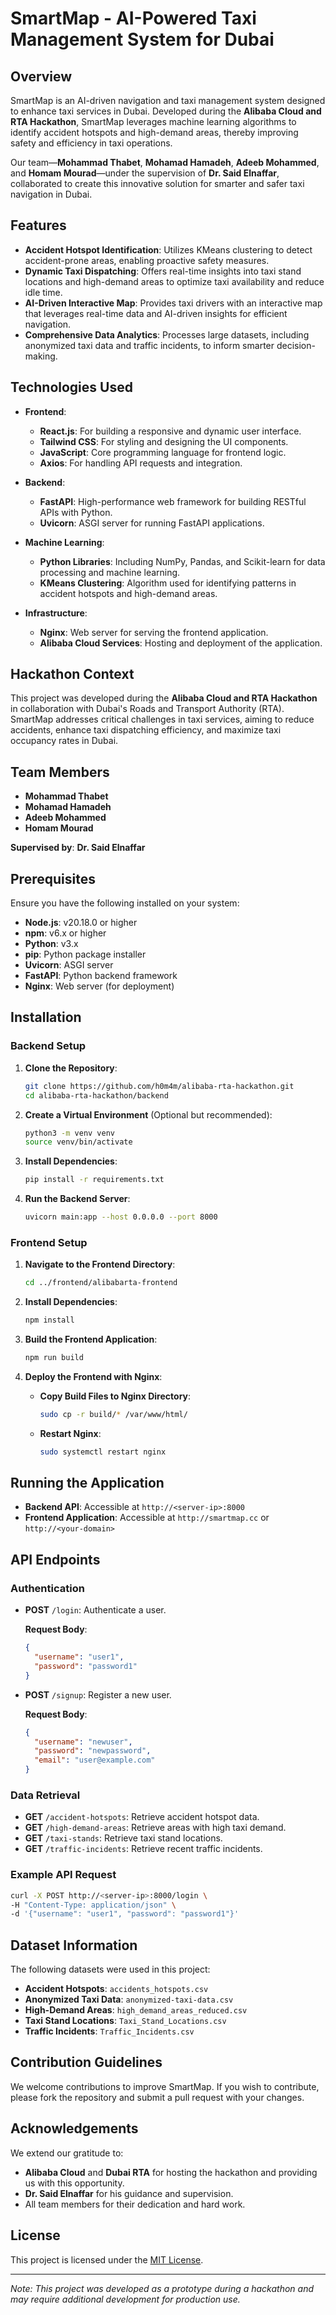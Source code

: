 # SmartMap - AI-Powered Taxi Management System for Dubai

## Overview

SmartMap is an AI-driven navigation and taxi management system designed to enhance taxi services in Dubai. Developed during the **Alibaba Cloud and RTA Hackathon**, SmartMap leverages machine learning algorithms to identify accident hotspots and high-demand areas, thereby improving safety and efficiency in taxi operations.

Our team—**Mohammad Thabet**, **Mohamad Hamadeh**, **Adeeb Mohammed**, and **Homam Mourad**—under the supervision of **Dr. Said Elnaffar**, collaborated to create this innovative solution for smarter and safer taxi navigation in Dubai.

## Features

- **Accident Hotspot Identification**: Utilizes KMeans clustering to detect accident-prone areas, enabling proactive safety measures.
- **Dynamic Taxi Dispatching**: Offers real-time insights into taxi stand locations and high-demand areas to optimize taxi availability and reduce idle time.
- **AI-Driven Interactive Map**: Provides taxi drivers with an interactive map that leverages real-time data and AI-driven insights for efficient navigation.
- **Comprehensive Data Analytics**: Processes large datasets, including anonymized taxi data and traffic incidents, to inform smarter decision-making.

## Technologies Used

- **Frontend**:
  - **React.js**: For building a responsive and dynamic user interface.
  - **Tailwind CSS**: For styling and designing the UI components.
  - **JavaScript**: Core programming language for frontend logic.
  - **Axios**: For handling API requests and integration.

- **Backend**:
  - **FastAPI**: High-performance web framework for building RESTful APIs with Python.
  - **Uvicorn**: ASGI server for running FastAPI applications.

- **Machine Learning**:
  - **Python Libraries**: Including NumPy, Pandas, and Scikit-learn for data processing and machine learning.
  - **KMeans Clustering**: Algorithm used for identifying patterns in accident hotspots and high-demand areas.

- **Infrastructure**:
  - **Nginx**: Web server for serving the frontend application.
  - **Alibaba Cloud Services**: Hosting and deployment of the application.

## Hackathon Context

This project was developed during the **Alibaba Cloud and RTA Hackathon** in collaboration with Dubai's Roads and Transport Authority (RTA). SmartMap addresses critical challenges in taxi services, aiming to reduce accidents, enhance taxi dispatching efficiency, and maximize taxi occupancy rates in Dubai.

## Team Members

- **Mohammad Thabet**
- **Mohamad Hamadeh**
- **Adeeb Mohammed**
- **Homam Mourad**

**Supervised by**: **Dr. Said Elnaffar**

## Prerequisites

Ensure you have the following installed on your system:

- **Node.js**: v20.18.0 or higher
- **npm**: v6.x or higher
- **Python**: v3.x
- **pip**: Python package installer
- **Uvicorn**: ASGI server
- **FastAPI**: Python backend framework
- **Nginx**: Web server (for deployment)

## Installation

### Backend Setup

1. **Clone the Repository**:

   ```bash
   git clone https://github.com/h0m4m/alibaba-rta-hackathon.git
   cd alibaba-rta-hackathon/backend
   ```

2. **Create a Virtual Environment** (Optional but recommended):

   ```bash
   python3 -m venv venv
   source venv/bin/activate
   ```

3. **Install Dependencies**:

   ```bash
   pip install -r requirements.txt
   ```

4. **Run the Backend Server**:

   ```bash
   uvicorn main:app --host 0.0.0.0 --port 8000
   ```

### Frontend Setup

1. **Navigate to the Frontend Directory**:

   ```bash
   cd ../frontend/alibabarta-frontend
   ```

2. **Install Dependencies**:

   ```bash
   npm install
   ```

3. **Build the Frontend Application**:

   ```bash
   npm run build
   ```

4. **Deploy the Frontend with Nginx**:

   - **Copy Build Files to Nginx Directory**:

     ```bash
     sudo cp -r build/* /var/www/html/
     ```

   - **Restart Nginx**:

     ```bash
     sudo systemctl restart nginx
     ```

## Running the Application

- **Backend API**: Accessible at `http://<server-ip>:8000`
- **Frontend Application**: Accessible at `http://smartmap.cc` or `http://<your-domain>`

## API Endpoints

### Authentication

- **POST** `/login`: Authenticate a user.

  **Request Body**:

  ```json
  {
    "username": "user1",
    "password": "password1"
  }
  ```

- **POST** `/signup`: Register a new user.

  **Request Body**:

  ```json
  {
    "username": "newuser",
    "password": "newpassword",
    "email": "user@example.com"
  }
  ```

### Data Retrieval

- **GET** `/accident-hotspots`: Retrieve accident hotspot data.
- **GET** `/high-demand-areas`: Retrieve areas with high taxi demand.
- **GET** `/taxi-stands`: Retrieve taxi stand locations.
- **GET** `/traffic-incidents`: Retrieve recent traffic incidents.

### Example API Request

```bash
curl -X POST http://<server-ip>:8000/login \
-H "Content-Type: application/json" \
-d '{"username": "user1", "password": "password1"}'
```

## Dataset Information

The following datasets were used in this project:

- **Accident Hotspots**: `accidents_hotspots.csv`
- **Anonymized Taxi Data**: `anonymized-taxi-data.csv`
- **High-Demand Areas**: `high_demand_areas_reduced.csv`
- **Taxi Stand Locations**: `Taxi_Stand_Locations.csv`
- **Traffic Incidents**: `Traffic_Incidents.csv`

## Contribution Guidelines

We welcome contributions to improve SmartMap. If you wish to contribute, please fork the repository and submit a pull request with your changes.

## Acknowledgements

We extend our gratitude to:

- **Alibaba Cloud** and **Dubai RTA** for hosting the hackathon and providing us with this opportunity.
- **Dr. Said Elnaffar** for his guidance and supervision.
- All team members for their dedication and hard work.

## License

This project is licensed under the [MIT License](LICENSE).

---

*Note: This project was developed as a prototype during a hackathon and may require additional development for production use.*
```
